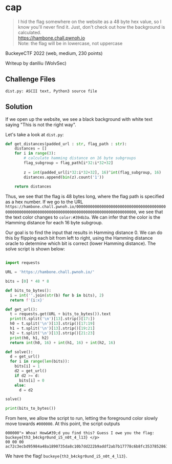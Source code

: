 # cap

> I hid the flag somewhere on the website as a 48 byte hex value, so I know you'll never find it. Just, don't check out how the background is calculated.  
https://hambone.chall.pwnoh.io  
Note: the flag will be in lowercase, not uppercase

BuckeyeCTF 2022 (web, medium, 230 points)

Writeup by danlliu (WolvSec)

## Challenge Files

`dist.py: ASCII text, Python3 source file`

## Solution

If we open up the website, we see a black background with white text saying "This is not the right way".

Let's take a look at `dist.py`:

```python
def get_distances(padded_url : str, flag_path : str):
    distances = []
    for i in range(3):
        # calculate hamming distance on 16 byte subgroups
        flag_subgroup = flag_path[i*32:i*32+32]
                
        z = int(padded_url[i*32:i*32+32], 16)^int(flag_subgroup, 16)
        distances.append(bin(z).count('1'))  
        
    return distances
```

Thus, we see that the flag is 48 bytes long, where the flag path is specified as a hex number. If we go to the URL `https://hambone.chall.pwnoh.io/000000000000000000000000000000000000000000000000000000000000000000000000000000000000000000000000`, we see that the text color changes to `color:#394b3a`. We can infer that the color is the Hamming distance for each 16 byte subgroup.

Our goal is to find the input that results in Hamming distance 0. We can do this by flipping each bit from left to right, using the Hamming distance oracle to determine which bit is correct (lower Hamming distance). The solve script is shown below:

```python

import requests

URL = 'https://hambone.chall.pwnoh.io/'

bits = [0] * 48 * 8

def bits_to_bytes():
  i = int(''.join(str(b) for b in bits), 2)
  return f'{i:x}'

def get_url():
  t = requests.get(URL + bits_to_bytes()).text
  print(t.split('\n')[13].strip()[17:])
  h0 = t.split('\n')[13].strip()[17:19]
  h1 = t.split('\n')[13].strip()[19:21]
  h2 = t.split('\n')[13].strip()[21:23]
  print(h0, h1, h2)
  return int(h0, 16) + int(h1, 16) + int(h2, 16)

def solve():
  d = get_url()
  for i in range(len(bits)):
    bits[i] = 1
    d2 = get_url()
    if d2 >= d:
      bits[i] = 0
    else:
      d = d2

solve()

print(bits_to_bytes())
```

From here, we allow the script to run, letting the foreground color slowly move towards `#000000`. At this point, the script outputs 
```
000000"> Whoa! How&#39;d you find this? Guess I owe you the flag: buckeye{th3_b4ckgr0und_i5_n0t_4_l13} </p>
00 00 00
ac72c3ecbd95984a48a1890735da8c10b7dd222b9addf2ab7b17778c6b8fc3537852861c969f6738865996481438b29d
```

We have the flag! `buckeye{th3_b4ckgr0und_i5_n0t_4_l13}`.

